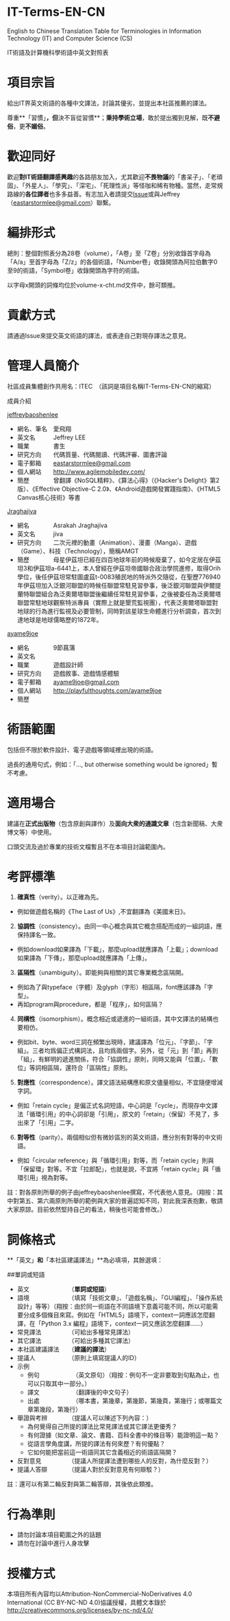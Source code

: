IT-Terms-EN-CN
=============

English to Chinese Translation Table for Terminologies in Information Technology (IT) and Computer Science (CS)

IT術語及計算機科學術語中英文對照表

項目宗旨
=========

給出IT界英文術語的各種中文譯法，討論其優劣，並提出本社區推薦的譯法。

尊重**「習慣」**，但**決不盲從習慣**；**秉持學術立場**，敢於提出獨到見解，既**不避俗**，更**不媚俗**。

歡迎同好
========

歡迎**對IT術語翻譯感興趣**的各路朋友加入，尤其歡迎**不畏物議**的「書呆子」、「老頑固」、「外星人」、「學究」、「深宅」、「死理性派」等怪咖和稀有物種。當然，走常規路線的**各位譯者**也多多益善。有志加入者請提交[Issue](https://github.com/jeffreybaoshenlee/IT-Terms-EN-CN/issues)或與Jeffrey（eastarstormlee@gmail.com）聯繫。

編排形式
=======

總則：整個對照表分為28卷（volume），「A卷」至「Z卷」分別收錄首字母為「A/a」至首字母為「Z/z」的各個術語，「Number卷」收錄開頭為阿拉伯數字0至9的術語，「Symbol卷」收錄開頭為字符的術語。

以字母x開頭的詞條均位於volume-x-cht.md文件中，餘可類推。

貢獻方式
========

請通過Issue來提交英文術語的譯法，或表達自己對現存譯法之意見。

管理人員簡介
============

社區成員集體創作共用名：ITEC　（該詞是項目名稱IT-Terms-EN-CN的縮寫）

成員介紹

[jeffreybaoshenlee](https://github.com/jeffreybaoshenlee)

* 網名、筆名　愛飛翔
* 英文名　　　Jeffrey LEE
* 職業　　　　書生
* 研究方向　　代碼質量、代碼閱讀、代碼評審、圖書評論
* 電子郵箱　　eastarstormlee@gmail.com
* 個人網站　　http://www.agilemobiledev.com/
* 簡歷　　　　曾翻譯《NoSQL精粹》、《算法心得》（《Hacker's Delight》第2版）、《Effective Objective-C 2.0》、《Android遊戲開發實踐指南》、《HTML5 Canvas核心技術》等書

[Jraghajiva](https://github.com/Jraghajiva)

* 網名　　　　Asrakah Jraghajiva
* 英文名　　　jiva
* 研究方向　　二次元裡的動畫（Animation）、漫畫（Manga）、遊戲（Game）、科技（Technology），簡稱AMGT
* 簡歷　　　　母星伊茲坦已經在四百地球年前的時候廢棄了，如今定居在伊茲坦3和伊茲坦a-6441上，本人曾經在伊茲坦帝國聯合政治學院進修，取得Orih學位，後任伊茲坦常駐圖盧茲t-0083殖民地的特派外交隨從，在聖歷776940年伊茲坦加入泛銀河聯盟的時候任聯盟常駐見習參事，後泛銀河聯盟與伊爾提蘭特聯盟組合為泛奧爾塔聯盟後繼續任常駐見習參事，之後被委任為泛奧爾塔聯盟常駐地球觀察特派專員（實際上就是墾荒監視團），代表泛奧爾塔聯盟對地球的行為進行監視及必要管制，同時對該星球生命體進行分析調查，首次到達地球是地球儒略歷的1872年。

[ayame9joe](https://github.com/ayame9joe)

* 網名　　　　9節菖蒲
* 英文名　　　
* 職業　　　　遊戲設計師
* 研究方向　　遊戲敘事、遊戲情感體驗
* 電子郵箱　　ayame9joe@gmail.com
* 個人網站　　http://playfulthoughts.com/ayame9joe
* 簡歷　　　　

術語範圍
========

包括但不限於軟件設計、電子遊戲等領域裡出現的術語。

過長的通用句式，例如：「..., but otherwise something would be ignored」暫不考慮。

適用場合
========

建議在**正式出版物**（包含原創與譯作）及**面向大衆的通識文章**（包含新聞稿、大衆博文等）中使用。

口頭交流及過於專業的技術文檔暫且不在本項目討論範圍內。

考評標準
========

1. **確真性**（verity）。以正確為先。
  * 例如做遊戲名稱的《The Last of Us》,不宜翻譯為《美國末日》。
2. **協調性**（consistency）。由同一中心概念與其它概念搭配而成的一組詞語，應保持譯名一致。
  * 例如download如果譯為「下載」，那麼upload就應譯為「上載」；download如果譯為「下傳」，那麼upload就應譯為「上傳」。
3. **區隔性**（unambiguity）。即能夠與相關的其它專業概念區隔開。
  * 例如為了與typeface（字體）及glyph（字形）相區隔，font應該譯為「字型」。
  * 再如program與procedure，都是「程序」，如何區隔？
4. **同構性**（isomorphism）。概念相近或遞進的一組術語，其中文譯法的結構也要相仿。
  * 例如bit、byte、word三詞在頻繁出現時，建議譯為「位元」、「字節」、「字組」。三者均爲偏正式構詞法，且均爲兩個字。另外，從「元」到「節」再到「組」，有鮮明的遞進關係，符合「協調性」原則，同時又能與「位置」、「數位」等詞相區隔，還符合「區隔性」原則。
5. **對應性**（correspondence）。譯文語法結構應和原文儘量相似，不宜隨便增減字詞。
  * 例如「retain cycle」是偏正式名詞短語，中心詞是「cycle」，而現存中文譯法「循環引用」的中心詞卻是「引用」，原文的「retain」（保留）不見了，多出來了「引用」二字。
6. **對等性**（parity）。兩個相似但有微妙區別的英文術語，應分別有對等的中文術語。
  * 例如「circular reference」與「循環引用」對等，而「retain cycle」則與「保留環」對等。不宜「拉郎配」，也就是說，不宜將「retain cycle」與「循環引用」視為對等。

註：對各原則所舉的例子由jeffreybaoshenlee撰寫，不代表他人意見。（翔按：其中對第五、第六兩原則所舉的範例與大家的普遍認知不同，對此我深表抱歉，敬請大家原諒。目前依然堅持自己的看法，稍後也可能會修改。）

詞條格式
========

**「英文」**和**「本社區建議譯法」**為必填項，其餘選填：

##單詞或短語

* 英文　　　　　　　（**單詞或短語**）
* 語境　　　　　　　（填寫「技術文章」、「遊戲名稱」、「GUI編程」、「操作系統設計」等等）（翔按：由於同一術語在不同語境下意義可能不同，所以可能需要分成多個條目來寫。例如在「HTML5」語境下，context一詞應該怎麼翻譯，在「Python 3.x 編程」語境下，context一詞又應該怎麼翻譯……）
* 常見譯法　　　　　（可給出多種常見譯法）
* 其它譯法　　　　　（可給出多種其它譯法）
* 本社區建議譯法　　（**建議的譯法**）
* 提議人　　　　　　（原則上填寫提議人的ID）
* 示例
  * 例句　　　　　　（英文原句）（翔按：例句不一定非要取到句點為止，也可以只取其中一部分。）
  * 譯文　　　　　　（翻譯後的中文句子）
  * 出處　　　　　　（哪本書，第幾章，第幾節，第幾頁，第幾行；或哪篇文章第幾段，第幾行）
* 舉證與考辨　　　　（提議人可以陳述下列內容：）
  * 為何覺得自己所提的譯法比常見譯法或其它譯法更優秀？
  * 有何證據（如文章、論文、書籍、百科全書中的條目等）能證明這一點？
  * 從語言學角度講，所提的譯法有何來歷？有何優點？
  * 它如何能把當前這一術語同其它含義相近的術語區隔開？
* 反對意見　　　　　（提議人所提譯法遭到哪些人的反對，為什麼反對？）
* 提議人答辯　　　　（提議人對於反對意見有何辯駁？）

註：還可以有第二輪反對與第二輪答辯，其後依此類推。

行為準則
========

* 請勿討論本項目範圍之外的話題
* 請勿在討論中進行人身攻擊

授權方式
========

本項目所有內容均以Attribution-NonCommercial-NoDerivatives 4.0 International (CC BY-NC-ND 4.0)協議授權，具體文本錄於 http://creativecommons.org/licenses/by-nc-nd/4.0/
